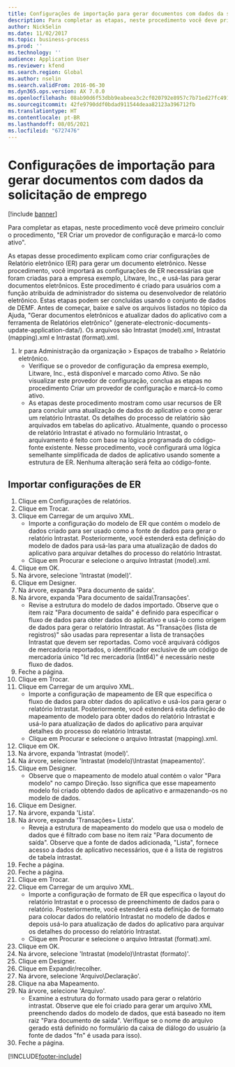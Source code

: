 ```yaml
---
title: Configurações de importação para gerar documentos com dados da solicitação de emprego
description: Para completar as etapas, neste procedimento você deve primeiro concluir o procedimento, "ER Criar um provedor de configuração e marcá-lo como ativo".
author: NickSelin
ms.date: 11/02/2017
ms.topic: business-process
ms.prod: ''
ms.technology: ''
audience: Application User
ms.reviewer: kfend
ms.search.region: Global
ms.author: nselin
ms.search.validFrom: 2016-06-30
ms.dyn365.ops.version: AX 7.0.0
ms.openlocfilehash: 08ab90d6f53dbb9eabeea3c2cf020792e8957c7b71ed27fc491008fcad114c72
ms.sourcegitcommit: 42fe9790ddf0bdad911544deaa82123a396712fb
ms.translationtype: HT
ms.contentlocale: pt-BR
ms.lasthandoff: 08/05/2021
ms.locfileid: "6727476"
---
```

# <a name="import-configurations-to-generate-documents-that-have-application-data"></a>Configurações de importação para gerar documentos com dados da solicitação de emprego

[!include [banner](../../includes/banner.md)]

Para completar as etapas, neste procedimento você deve primeiro concluir o procedimento, "ER Criar um provedor de configuração e marcá-lo como ativo".

As etapas desse procedimento explicam como criar configurações de Relatório eletrônico (ER) para gerar um documento eletrônico. Nesse procedimento, você importará as configurações de ER necessárias que foram criadas para a empresa exemplo, Litware, Inc., e usá-las para gerar documentos eletrônicos. Este procedimento é criado para usuários com a função atribuída de administrador do sistema ou desenvolvedor de relatório eletrônico. Estas etapas podem ser concluídas usando o conjunto de dados de DEMF. Antes de começar, baixe e salve os arquivos listados no tópico da Ajuda, "Gerar documentos eletrônicos e atualizar dados do aplicativo com a ferramenta de Relatórios eletrônico" (generate-electronic-documents-update-application-data/). Os arquivos são Intrastat (model).xml, Intrastat (mapping).xml e Intrastat (format).xml.

1. Ir para Administração da organização > Espaços de trabalho > Relatório eletrônico.
    * Verifique se o provedor de configuração da empresa exemplo, Litware, Inc., está disponível e marcado como Ativo. Se não visualizar este provedor de configuração, conclua as etapas no procedimento Criar um provedor de configuração e marcá-lo como ativo.  
    * As etapas deste procedimento mostram como usar recursos de ER para concluir uma atualização de dados do aplicativo e como gerar um relatório Intrastat. Os detalhes do processo de relatório são arquivados em tabelas do aplicativo. Atualmente, quando o processo de relatório Intrastat é ativado no formulário Intrastat, o arquivamento é feito com base na lógica programada do código-fonte existente. Nesse procedimento, você configurará uma lógica semelhante simplificada de dados de aplicativo usando somente a estrutura de ER. Nenhuma alteração será feita ao código-fonte.   

## <a name="import-er-configurations"></a>Importar configurações de ER
1. Clique em Configurações de relatórios.
2. Clique em Trocar.
3. Clique em Carregar de um arquivo XML.
    * Importe a configuração do modelo de ER que contém o modelo de dados criado para ser usado como a fonte de dados para gerar o relatório Intrastat. Posteriormente, você estenderá esta definição do modelo de dados para usá-las para uma atualização de dados do aplicativo para arquivar detalhes do processo do relatório Intrastat.   
    * Clique em Procurar e selecione o arquivo Intrastat (model).xml.  
4. Clique em OK.
5. Na árvore, selecione 'Intrastat (model)'.
6. Clique em Designer.
7. Na árvore, expanda 'Para documento de saída'.
8. Na árvore, expanda 'Para documento de saída\Transações'.
    * Revise a estrutura do modelo de dados importado. Observe que o item raiz "Para documento de saída" é definido para especificar o fluxo de dados para obter dados do aplicativo e usá-lo como origem de dados para gerar o relatório Intrastat. As "Transações (lista de registros)" são usadas para representar a lista de transações Intrastat que devem ser reportadas. Como você arquivará códigos de mercadoria reportados, o identificador exclusive de um código de mercadoria único "Id rec mercadoria (Int64)" é necessário neste fluxo de dados.   
9. Feche a página.
10. Clique em Trocar.
11. Clique em Carregar de um arquivo XML.
    * Importe a configuração de mapeamento de ER que especifica o fluxo de dados para obter dados do aplicativo e usá-los para gerar o relatório Intrastat. Posteriormente, você estenderá esta definição de mapeamento de modelo para obter dados do relatório Intrastat e usá-lo para atualização de dados do aplicativo para arquivar detalhes do processo do relatório Intrastat.   
    * Clique em Procurar e selecione o arquivo Intrastat (mapping).xml.  
12. Clique em OK.
13. Na árvore, expanda 'Intrastat (model)'.
14. Na árvore, selecione 'Intrastat (modelo)\Intrastat (mapeamento)'.
15. Clique em Designer.
    * Observe que o mapeamento de modelo atual contém o valor "Para modelo" no campo Direção. Isso significa que esse mapeamento modelo foi criado obtendo dados de aplicativo e armazenando-os no modelo de dados.  
16. Clique em Designer.
17. Na árvore, expanda 'Lista'.
18. Na árvore, expanda 'Transações= Lista'.
    * Reveja a estrutura de mapeamento do modelo que usa o modelo de dados que é filtrado com base no item raiz "Para documento de saída". Observe que a fonte de dados adicionada, "Lista", fornece acesso a dados de aplicativo necessários, que é a lista de registros de tabela intrastat.  
19. Feche a página.
20. Feche a página.
21. Clique em Trocar.
22. Clique em Carregar de um arquivo XML.
    * Importe a configuração de formato de ER que especifica o layout do relatório Intrastat e o processo de preenchimento de dados para o relatório. Posteriormente, você estenderá esta definição de formato para colocar dados do relatório Intrastat no modelo de dados e depois usá-lo para atualização de dados do aplicativo para arquivar os detalhes do processo do relatório Intrastat.   
    * Clique em Procurar e selecione o arquivo Intrastat (format).xml.  
23. Clique em OK.
24. Na árvore, selecione 'Intrastat (modelo)\Intrastat (formato)'.
25. Clique em Designer.
26. Clique em Expandir/recolher.
27. Na árvore, selecione 'Arquivo\Declaração'.
28. Clique na aba Mapeamento.
29. Na árvore, selecione 'Arquivo'.
    * Examine a estrutura do formato usado para gerar o relatório intrastat. Observe que ele foi criado para gerar um arquivo XML preenchendo dados do modelo de dados, que está baseado no item raiz "Para documento de saída". Verifique se o nome do arquivo gerado está definido no formulário da caixa de diálogo do usuário (a fonte de dados "fn" é usada para isso).   
30. Feche a página.



[!INCLUDE[footer-include](../../../../includes/footer-banner.md)]